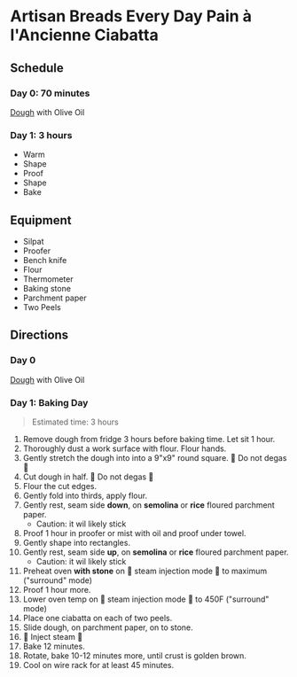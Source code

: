 # Artisan Breads Every Day Pain à l'Ancienne Ciabatta

## Schedule

### Day 0: 70 minutes

[Dough](./dough.md) with Olive Oil

### Day 1: 3 hours

- Warm
- Shape
- Proof
- Shape
- Bake

## Equipment

- Silpat
- Proofer
- Bench knife
- Flour
- Thermometer
- Baking stone
- Parchment paper
- Two Peels

## Directions

### Day 0

[Dough](./dough.md) with Olive Oil

### Day 1: Baking Day

> Estimated time: 3 hours

1. Remove dough from fridge 3 hours before baking time. Let sit 1 hour.
2. Thoroughly dust a work surface with flour. Flour hands.
3. Gently stretch the dough into into a 9"x9" round square. 🚨 Do not degas 🚨
4. Cut dough in half. 🚨 Do not degas 🚨 
5. Flour the cut edges.
6. Gently fold into thirds, apply flour.
7. Gently rest, seam side **down**, on **semolina** or **rice** floured parchment paper.
    - Caution: it wil likely stick
8. Proof 1 hour in proofer or mist with oil and proof under towel.
9. Gently shape into rectangles.
10. Gently rest, seam side **up**, on **semolina** or **rice** floured parchment paper.
    - Caution: it wil likely stick
11. Preheat oven **with stone** on 🚨 steam injection mode 🚨 to maximum ("surround" mode)
12. Proof 1 hour more.
13. Lower oven temp on 🚨 steam injection mode 🚨 to 450F ("surround" mode)
14. Place one ciabatta on each of two peels.
14. Slide dough, on parchment paper, on to stone. 
15. 🚨 Inject steam 🚨
16. Bake 12 minutes.
17. Rotate, bake 10-12 minutes more, until crust is golden brown.
18. Cool on wire rack for at least 45 minutes.
